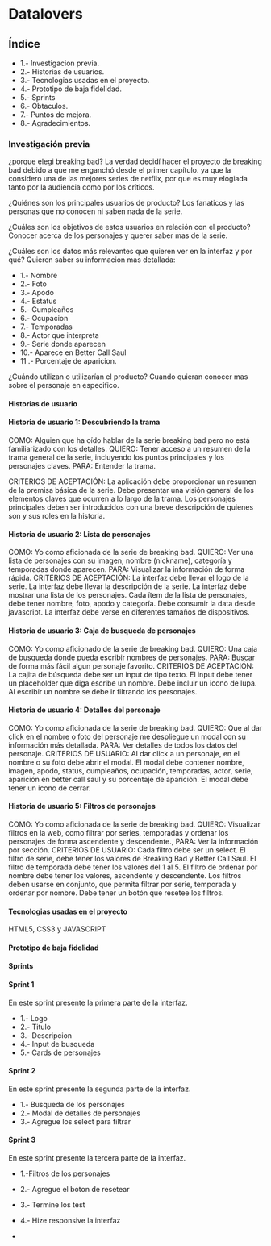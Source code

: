 # Datalovers

## Índice

* 1.- Investigacion previa.
* 2.- Historias de usuarios.
* 3.- Tecnologias usadas en el proyecto.
* 4.- Prototipo de baja fidelidad.
* 5.- Sprints
* 6.- Obtaculos.
* 7.- Puntos de mejora.
* 8.- Agradecimientos.

### Investigación previa
¿porque elegi breaking bad?
La verdad  decidí hacer el proyecto de breaking bad debido a que me enganchó desde el primer capítulo. ya que la considero una de las mejores series de netflix, por que es muy elogiada tanto por la audiencia como por los críticos.


¿Quiénes son los principales usuarios de producto?
Los fanaticos y las personas que no conocen ni saben nada de la serie.

¿Cuáles son los objetivos de estos usuarios en relación con el producto? Conocer acerca de los personajes y querer saber mas de la serie.

¿Cuáles son los datos más relevantes que quieren ver en la interfaz y por qué?
Quieren saber su informacion mas detallada:
* 1.- Nombre
* 2.- Foto
* 3.- Apodo
* 4.- Estatus
* 5.- Cumpleaños
* 6.- Ocupacion
* 7.- Temporadas
* 8.- Actor que interpreta
* 9.- Serie donde aparecen
* 10.- Aparece en Better Call Saul
* 11 .- Porcentaje de aparicion.

¿Cuándo utilizan o utilizarían el producto?
Cuando quieran conocer mas sobre el personaje en especifico.

#### Historias de usuario
#### Historia de usuario 1: Descubriendo la trama

COMO: Alguien que ha oído hablar de la serie breaking bad pero no está familiarizado con los detalles.
QUIERO: Tener acceso a un resumen de la trama general de la serie, incluyendo los puntos principales y los personajes claves.
PARA: Entender la trama.

CRITERIOS DE ACEPTACIÓN:
La aplicación debe proporcionar un resumen de la premisa básica de la serie.
Debe presentar una visión general de los elementos claves que ocurren a lo largo de la trama.
Los personajes principales deben ser introducidos con una breve descripción de quienes son y sus roles en la historia.


#### Historia de usuario 2: Lista de personajes
COMO: Yo como aficionada de la serie de breaking bad.
QUIERO: Ver una lista de personajes con su imagen, nombre (nickname), categoría y temporadas donde aparecen.
PARA: Visualizar la información de forma rápida.
CRITERIOS DE ACEPTACIÓN:
La interfaz debe llevar el logo de la serie.
La interfaz debe llevar la descripción de la serie.
La interfaz debe mostrar una lista de los personajes.
Cada ítem de la lista de personajes, debe tener nombre, foto, apodo y categoría.
Debe consumir la data desde javascript.
La interfaz debe verse en diferentes tamaños de dispositivos.

#### Historia de usuario 3: Caja de busqueda de personajes
COMO: Yo como aficionado de la serie de breaking bad.
QUIERO: Una caja de busqueda donde pueda escribir nombres de personajes.
PARA:  Buscar de forma más fácil algun personaje favorito.
CRITERIOS DE ACEPTACIÓN:
La cajita de búsqueda debe ser un input de tipo texto.
El input debe tener un placeholder que diga escribe un nombre.
Debe incluir un icono de lupa.
Al escribir un nombre se debe ir filtrando los personajes.

#### Historia de usuario 4: Detalles del personaje
COMO:  Yo como aficionada de la serie de breaking bad.
QUIERO: Que al dar click en el nombre o foto del personaje me despliegue un modal con su información más detallada.
PARA: Ver detalles de todos los datos del personaje.
CRITERIOS DE USUARIO:
Al dar click a un personaje, en el nombre o su foto debe abrir el modal.
El modal debe contener nombre, imagen, apodo, status, cumpleaños, ocupación, temporadas, actor, serie, aparición en better call saul y su porcentaje de aparición.
El modal debe tener un icono de cerrar.

#### Historia de usuario 5: Filtros de personajes
COMO:  Yo como aficionada de la serie de breaking bad.
QUIERO: Visualizar filtros en la web, como filtrar por series, temporadas y ordenar los personajes de forma ascendente y descendente.,
PARA: Ver la información por sección.
CRITERIOS DE USUARIO:
Cada filtro debe ser un select.
El filtro de serie, debe tener los valores de Breaking Bad y Better Call Saul.
El filtro de temporada debe tener  los valores del 1 al 5.
El filtro de ordenar por nombre debe tener los valores, ascendente y descendente.
Los filtros deben usarse en conjunto, que permita filtrar por serie, temporada y ordenar por nombre.
Debe tener un botón que resetee los filtros.


#### Tecnologias usadas en el proyecto
HTML5, CSS3 y JAVASCRIPT

#### Prototipo de baja fidelidad





#### Sprints


#### Sprint 1
En este sprint presente la primera parte de la interfaz.
* 1.- Logo
* 2.- Titulo
* 3.- Descripcion
* 4.- Input de busqueda
* 5.- Cards de personajes


#### Sprint 2
En este sprint presente la segunda parte de la interfaz.
* 1.- Busqueda de los personajes
* 2.- Modal de detalles de personajes
* 3.- Agregue los select para filtrar

#### Sprint 3
En este sprint presente la tercera parte de la interfaz.
* 1.-Filtros de los personajes
* 2.- Agregue el boton de resetear
* 3.- Termine los test
* 4.- Hize responsive la interfaz



*










